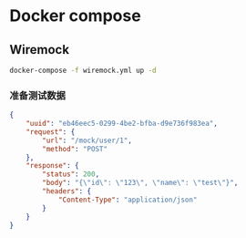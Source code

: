 # Docker compose
## Wiremock
```bash
docker-compose -f wiremock.yml up -d 
```
### 准备测试数据
```json
{
    "uuid": "eb46eec5-0299-4be2-bfba-d9e736f983ea",
    "request": {
        "url": "/mock/user/1",
        "method": "POST"
    },
    "response": {
        "status": 200,
        "body": "{\"id\": \"123\", \"name\": \"test\"}",
        "headers": {
            "Content-Type": "application/json"
        }
    }
}
```
